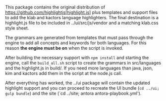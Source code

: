 This package contains the original distribution of https://github.com/highlightjs[highlight.js] 
plus templates and support files to add the klab and kactors language highlighters. 
The final destination is a highlight.js file to be included in ../ui/src/js/vendor and 
a matching klab.css style sheet.

The grammars are generated from templates that must pass through the engine to add all
concepts and keywords for both languages. For this reason **the engine must be on** when the script is invoked.

After building the necessary support with `npm install` and starting the engine, call the `build_all.sh` script
to create the grammars in src/languages and the highlight.js in build/. If you need more languages than
java, json, kim and kactors add them in the script at the node.js call.

After everything has worked, the ../ui package will contain the updated highlight support and you can proceed
to recreate the UI bundle (`cd ../ui; gulp bundle`) and the site (`cd ../site; antora antora-playbook.yml').

